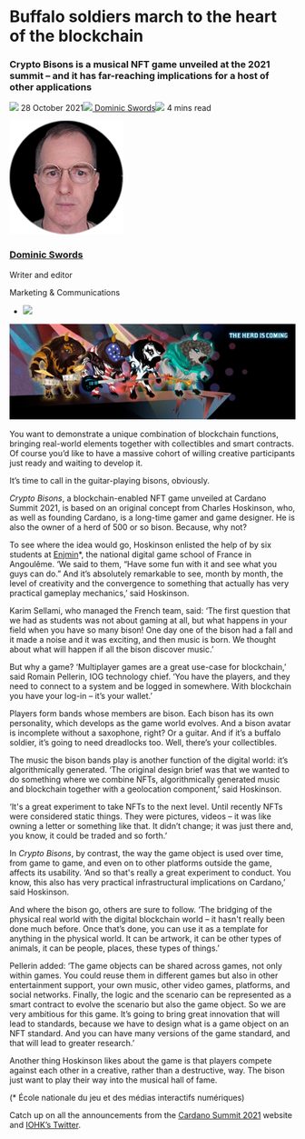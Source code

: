 # Buffalo soldiers march to the heart of the blockchain
### **Crypto Bisons is a musical NFT game unveiled at the 2021 summit – and it has far-reaching implications for a host of other applications**
![](img/2021-10-28-buffalo-soldiers-march-to-the-heart-of-the-blockchain.002.png) 28 October 2021![](img/2021-10-28-buffalo-soldiers-march-to-the-heart-of-the-blockchain.002.png)[ Dominic Swords](/en/blog/authors/dominic-swords/page-1/)![](img/2021-10-28-buffalo-soldiers-march-to-the-heart-of-the-blockchain.003.png) 4 mins read

![Dominic Swords](img/2021-10-28-buffalo-soldiers-march-to-the-heart-of-the-blockchain.004.png)[](/en/blog/authors/dominic-swords/page-1/)
### [**Dominic Swords**](/en/blog/authors/dominic-swords/page-1/)
Writer and editor

Marketing & Communications

- ![](img/2021-10-28-buffalo-soldiers-march-to-the-heart-of-the-blockchain.005.png)[](mailto:dominic.swords@iohk.io "Email")

![Buffalo soldiers march to the heart of the blockchain](img/2021-10-28-buffalo-soldiers-march-to-the-heart-of-the-blockchain.006.jpeg)

You want to demonstrate a unique combination of blockchain functions, bringing real-world elements together with collectibles and smart contracts. Of course you’d like to have a massive cohort of willing creative participants just ready and waiting to develop it. 

It’s time to call in the guitar-playing bisons, obviously. 

*Crypto Bisons*, a blockchain-enabled NFT game unveiled at Cardano Summit 2021, is based on an original concept from Charles Hoskinson, who, as well as founding Cardano, is a long-time gamer and game designer. He is also the owner of a herd of 500 or so bison. Because, why not?

To see where the idea would go, Hoskinson enlisted the help of by six students at [Enjmin](https://enjmin.cnam.fr/cnam-enjmin/presentation/ecole-nationale-du-jeu-et-des-medias-interactifs-numeriques-1036162.kjsp)\*, the national digital game school of France in Angoulême. ‘We said to them, “Have some fun with it and see what you guys can do.” And it’s absolutely remarkable to see, month by month, the level of creativity and the convergence to something that actually has very practical gameplay mechanics,’ said Hoskinson. 

Karim Sellami, who managed the French team, said: ‘The first question that we had as students was not about gaming at all, but what happens in your field when you have so many bison! One day one of the bison had a fall and it made a noise and it was exciting, and then music is born. We thought about what will happen if all the bison discover music.’

But why a game? ‘Multiplayer games are a great use-case for blockchain,’ said Romain Pellerin, IOG technology chief. ‘You have the players, and they need to connect to a system and be logged in somewhere. With blockchain you have your log-in – it’s your wallet.’

Players form bands whose members are bison. Each bison has its own personality, which develops as the game world evolves. And a bison avatar is incomplete without a saxophone, right? Or a guitar. And if it’s a buffalo soldier, it’s going to need dreadlocks too. Well, there’s your collectibles. 

The music the bison bands play is another function of the digital world: it’s algorithmically generated. ‘The original design brief was that we wanted to do something where we combine NFTs, algorithmically generated music and blockchain together with a geolocation component,’ said Hoskinson. 

‘It's a great experiment to take NFTs to the next level. Until recently NFTs were considered static things. They were pictures, videos – it was like owning a letter or something like that. It didn’t change; it was just there and, you know, it could be traded and so forth.’

In *Crypto Bisons*, by contrast, the way the game object is used over time, from game to game, and even on to other platforms outside the game, affects its usability. ‘And so that's really a great experiment to conduct. You know, this also has very practical infrastructural implications on Cardano,’ said Hoskinson.

And where the bison go, others are sure to follow. ‘The bridging of the physical real world with the digital blockchain world – it hasn't really been done much before. Once that’s done, you can use it as a template for anything in the physical world. It can be artwork, it can be other types of animals, it can be people, places, these types of things.’

Pellerin added: ‘The game objects can be shared across games, not only within games. You could reuse them in different games but also in other entertainment support, your own music, other video games, platforms, and social networks. Finally, the logic and the scenario can be represented as a smart contract to evolve the scenario but also the game object. So we are very ambitious for this game. It’s going to bring great innovation that will lead to standards, because we have to design what is a game object on an NFT standard. And you can have many versions of the game standard, and that will lead to greater research.’

Another thing Hoskinson likes about the game is that players compete against each other in a creative, rather than a destructive, way. The bison just want to play their way into the musical hall of fame.

(\* École nationale du jeu et des médias interactifs numériques)

Catch up on all the announcements from the [Cardano Summit 2021](https://summit.cardano.org/) website and [IOHK’s Twitter](https://twitter.com/InputOutputHK).
